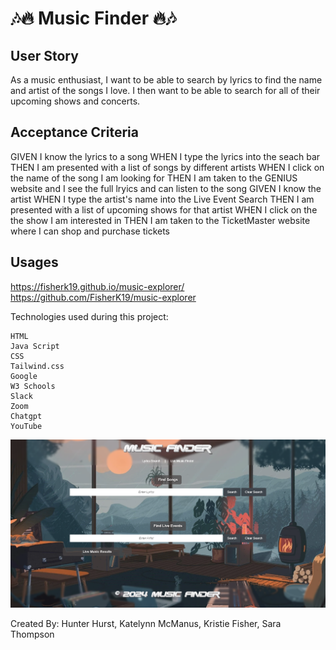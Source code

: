 # 🎶🔥 Music Finder 🔥🎶


## User Story

As a music enthusiast, I want to be able to search by lyrics to find the name and artist of the songs I love.  I then want to be able to search for all of their upcoming shows and concerts.


## Acceptance Criteria

GIVEN I know the lyrics to a song
WHEN I type the lyrics into the seach bar
THEN I am presented with a list of songs by different artists
WHEN I click on the name of the song I am looking for
THEN I am taken to the GENIUS website and I see the full lryics and can listen to the song
GIVEN I know the artist
WHEN I type the artist's name into the Live Event Search
THEN I am presented with a list of upcoming shows for that artist
WHEN I click on the the show I am interested in
THEN I am taken to the TicketMaster website where I can shop and purchase tickets

## Usages
https://fisherk19.github.io/music-explorer/
https://github.com/FisherK19/music-explorer

Technologies used during this project:

    HTML
    Java Script
    CSS
    Tailwind.css
    Google
    W3 Schools
    Slack
    Zoom
    Chatgpt
    YouTube


![Alt text](image.png)

Created By: Hunter Hurst, Katelynn McManus, Kristie Fisher, Sara Thompson